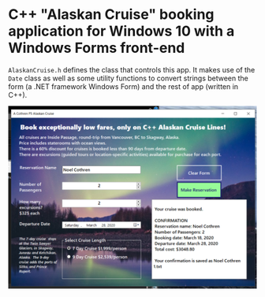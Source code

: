 # C++ "Alaskan Cruise" booking application for Windows 10 with a Windows Forms front-end

`AlaskanCruise.h` defines the class that controls this app. It makes use of the `Date` class as well as some utility functions to convert strings between the form (a .NET framework Windows Form) and the rest of app (written in C++). 

![screenshot](Screenshot.png)
